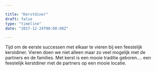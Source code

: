 ```yaml
---

title: "Kerstdiner"
draft: false
type: "timeline"
date: "2017-12-24T00:00:00Z"

---
```


Tijd om de eerste successen met elkaar te vieren bij een feestelijk kerstdiner. Vieren doen we niet alleen maar zo veel mogelijk met de partners en de families. Met kerst is een mooie traditie geboren.... een feestelijk kerstdiner met de partners op een mooie locatie.

